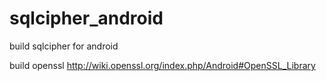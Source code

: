 # sqlcipher_android

build sqlcipher for android 

build openssl http://wiki.openssl.org/index.php/Android#OpenSSL_Library
